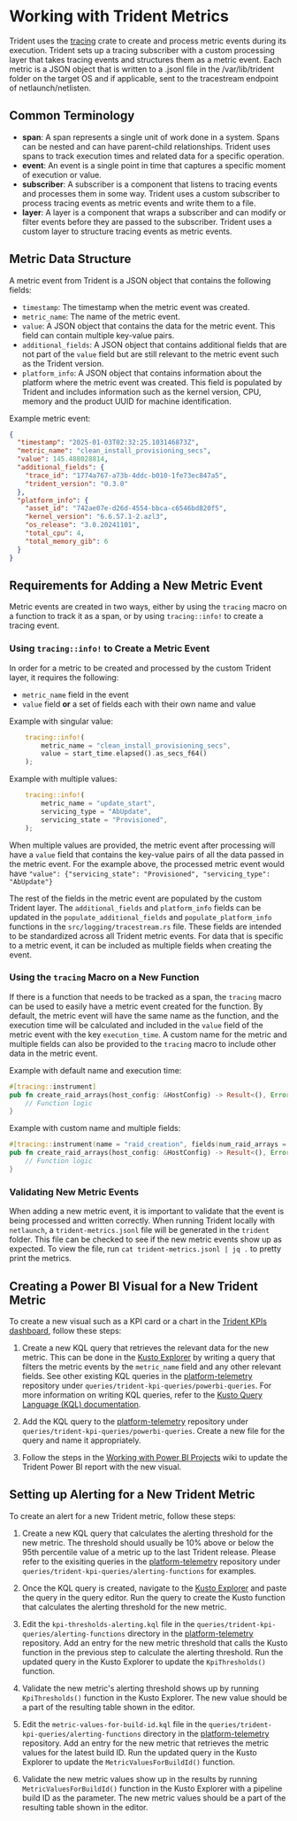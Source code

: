 # Working with Trident Metrics

Trident uses the [tracing](https://crates.io/crates/tracing) crate to create and
process metric events during its execution. Trident sets up a tracing subscriber
with a custom processing layer that takes tracing events and structures them as
a metric event. Each metric is a JSON object that is written to a .jsonl file in
the /var/lib/trident folder on the target OS and if applicable, sent to
the tracestream endpoint of netlaunch/netlisten.

## Common Terminology

- **span**: A span represents a single unit of work done in a system. Spans can
  be nested and can have parent-child relationships. Trident uses spans to track
  execution times and related data for a specific operation. 
- **event**: An event is a single point in time that captures a specific moment
  of execution or value.
- **subscriber**: A subscriber is a component that listens to tracing events and
  processes them in some way. Trident uses a custom subscriber to process
  tracing events as metric events and write them to a file. 
- **layer**: A layer is a component that wraps a subscriber and can modify or
  filter events before they are passed to the subscriber. Trident uses a custom
  layer to structure tracing events as metric events.

## Metric Data Structure

A metric event from Trident is a JSON object that contains the following fields:
- `timestamp`: The timestamp when the metric event was created.
- `metric_name`: The name of the metric event.
- `value`: A JSON object that contains the data for the metric event. This field
  can contain multiple key-value pairs.
- `additional_fields`: A JSON object that contains additional fields that are
  not part of the `value` field but are still relevant to the metric event such
  as the Trident version.
- `platform_info`: A JSON object that contains information about the platform
  where the metric event was created. This field is populated by Trident and
  includes information such as the kernel version, CPU, memory and the product
  UUID for machine identification.

Example metric event:
```json
{
  "timestamp": "2025-01-03T02:32:25.103146873Z",
  "metric_name": "clean_install_provisioning_secs",
  "value": 145.488028814,
  "additional_fields": {
    "trace_id": "1774a767-a73b-4ddc-b010-1fe73ec847a5",
    "trident_version": "0.3.0"
  },
  "platform_info": {
    "asset_id": "742ae07e-d26d-4554-bbca-c6546bd820f5",
    "kernel_version": "6.6.57.1-2.azl3",
    "os_release": "3.0.20241101",
    "total_cpu": 4,
    "total_memory_gib": 6
  }
}
```

## Requirements for Adding a New Metric Event

Metric events are created in two ways, either by using the `tracing` macro on a
function to track it as a span, or by using `tracing::info!` to create a tracing
event.

### Using `tracing::info!` to Create a Metric Event

In order for a metric to be created and processed by the custom Trident layer,
it requires the following:
- `metric_name` field in the event
- `value` field **or** a set of fields each with their own name and value

Example with singular value: 
```rust
    tracing::info!(
        metric_name = "clean_install_provisioning_secs",
        value = start_time.elapsed().as_secs_f64()
    );
```

Example with multiple values:
```rust
    tracing::info!(
        metric_name = "update_start",
        servicing_type = "AbUpdate",
        servicing_state = "Provisioned",
    );
```

When multiple values are provided, the metric event after processing will have a
`value` field that contains the key-value pairs of all the data passed in the
metric event. For the example above, the processed metric event would have
`"value": {"servicing_state": "Provisioned", "servicing_type": "AbUpdate"}`

The rest of the fields in the metric event are populated by the custom Trident
layer. The `additional_fields` and `platform_info` fields can be updated in the
`populate_additional_fields` and `populate_platform_info` functions in the
`src/logging/tracestream.rs` file. These fields are intended to be standardized
across all Trident metric events. For data that is specific to a metric event,
it can be included as multiple fields when creating the event.

### Using the `tracing` Macro on a New Function

If there is a function that needs to be tracked as a span, the `tracing` macro
can be used to easily have a metric event created for the function. By default,
the metric event will have the same name as the function, and the execution time
will be calculated and included in the `value` field of the metric event with
the key `execution_time`. A custom name for the metric and multiple fields can
also be provided to the `tracing` macro to include other data in the metric
event.

Example with default name and execution time:
```rust
#[tracing::instrument]
pub fn create_raid_arrays(host_config: &HostConfig) -> Result<(), Error> {
    // Function logic
}
```

Example with custom name and multiple fields:
```rust
#[tracing::instrument(name = "raid_creation", fields(num_raid_arrays = host_config.storage.raid.software.len()), skip_all)]
pub fn create_raid_arrays(host_config: &HostConfig) -> Result<(), Error> {
    // Function logic
}
```

### Validating New Metric Events

When adding a new metric event, it is important to validate that the event is
being processed and written correctly. When running Trident locally with
`netlaunch`, a `trident-metrics.jsonl` file will be generated in the `trident`
folder. This file can be checked to see if the new metric events show up as
expected. To view the file, run `cat trident-metrics.jsonl | jq .` to pretty
print the metrics.

## Creating a Power BI Visual for a New Trident Metric

To create a new visual such as a KPI card or a chart in the [Trident KPIs
dashboard](https://msit.powerbi.com/groups/29ed1366-c344-4687-9cee-ef260793813e/reports/e5890d54-19ef-462c-8840-26023b903764/a1c9dd83146b8d8c4ebc?experience=power-bi),
follow these steps:

1. Create a new KQL query that retrieves the relevant data for the new metric.
   This can be done in the [Kusto
   Explorer](https://dataexplorer.azure.com/clusters/bmpperformance.eastus/databases/trident)
   by writing a query that filters the metric events by the `metric_name` field
   and any other relevant fields. See other existing KQL queries in the
   [platform-telemetry](https://dev.azure.com/mariner-org/ECF/_git/platform-telemetry)
   repository under `queries/trident-kpi-queries/powerbi-queries`. For more
   information on writing KQL queries, refer to the [Kusto Query Language (KQL)
   documentation](https://docs.microsoft.com/en-us/azure/data-explorer/kusto/query/).

2. Add the KQL query to the
   [platform-telemetry](https://dev.azure.com/mariner-org/ECF/_git/platform-telemetry)
   repository under `queries/trident-kpi-queries/powerbi-queries`. Create a new
   file for the query and name it appropriately.

3. Follow the steps in the [Working with Power BI
   Projects](https://dev.azure.com/mariner-org/ECF/_wiki/wikis/MarinerHCI.wiki/4438/Working-with-PowerBI-Projects)
   wiki to update the Trident Power BI report with the new visual.

## Setting up Alerting for a New Trident Metric

To create an alert for a new Trident metric, follow these steps:

1. Create a new KQL query that calculates the alerting threshold for the new
   metric. The threshold should usually be 10% above or below the 95th
   percentile value of a metric up to the last Trident release. Please refer to
   the exisiting queries in the
   [platform-telemetry](https://dev.azure.com/mariner-org/ECF/_git/platform-telemetry)
   repository under `queries/trident-kpi-queries/alerting-functions` for
   examples.

2. Once the KQL query is created, navigate to the [Kusto
   Explorer](https://dataexplorer.azure.com/clusters/bmpperformance.eastus/databases/trident)
   and paste the query in the query editor. Run the query to create the Kusto
   function that calculates the alerting threshold for the new metric.

3. Edit the `kpi-thresholds-alerting.kql` file in the
   `queries/trident-kpi-queries/alerting-functions` directory in the
   [platform-telemetry](https://dev.azure.com/mariner-org/ECF/_git/platform-telemetry)
   repository. Add an entry for the new metric threshold that calls the Kusto
   function in the previous step to calculate the alerting threshold. Run the
   updated query in the Kusto Explorer to update the `KpiThresholds()` function.

4. Validate the new metric's alerting threshold shows up by running
   `KpiThresholds()` function in the Kusto Explorer. The new value should be a
   part of the resulting table shown in the editor.

5. Edit the `metric-values-for-build-id.kql` file in the
   `queries/trident-kpi-queries/alerting-functions` directory in the
   [platform-telemetry](https://dev.azure.com/mariner-org/ECF/_git/platform-telemetry)
   repository. Add an entry for the new metric that retrieves the metric values
   for the latest build ID. Run the updated query in the Kusto Explorer to
   update the `MetricValuesForBuildId()` function.

6. Validate the new metric values show up in the results by running
   `MetricValuesForBuildId()` function in the Kusto Explorer with a pipeline
   build ID as the parameter. The new metric values should be a part of the
   resulting table shown in the editor.